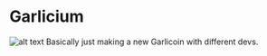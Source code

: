 # Garlicium
![alt text](https://www.githubusercontent.com/westminsterflip/Garlicium/blob/master/Garlicium.png)
Basically just making a new Garlicoin with different devs.